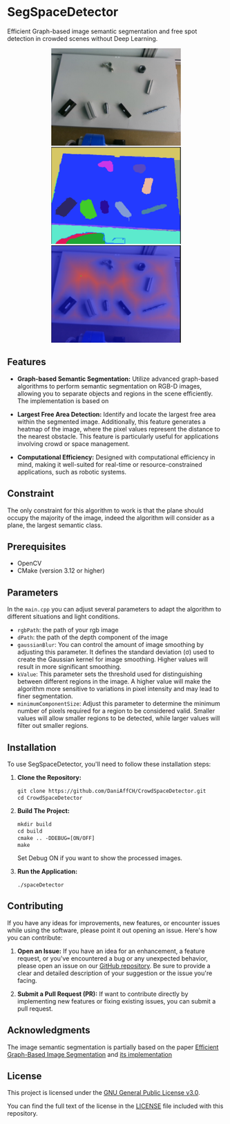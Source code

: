 # SegSpaceDetector

Efficient Graph-based image semantic segmentation and free spot detection in crowded scenes without Deep Learning.
<p align="center">

<img src="https://github.com/DaniAffCH/CrowdSpaceDetector/blob/main/assets/raw-rgb.png" alt="Image description" width="300"/>
<img src="https://github.com/DaniAffCH/CrowdSpaceDetector/blob/main/assets/segmentation.png" alt="Image description" width="300"/>
<img src="https://github.com/DaniAffCH/CrowdSpaceDetector/blob/main/assets/heatmap.png" alt="Image description" width="300"/>
</p>

## Features

- **Graph-based Semantic Segmentation:** Utilize advanced graph-based algorithms to perform semantic segmentation on RGB-D images, allowing you to separate objects and regions in the scene efficiently. The implementation is based on 

- **Largest Free Area Detection:** Identify and locate the largest free area within the segmented image. Additionally, this feature generates a heatmap of the image, where the pixel values represent the distance to the nearest obstacle. This feature is particularly useful for applications involving crowd or space management.

- **Computational Efficiency:** Designed with computational efficiency in mind, making it well-suited for real-time or resource-constrained applications, such as robotic systems.

## Constraint
The only constraint for this algorithm to work is that the plane should occupy the majority of the image, indeed the algorithm will consider as a plane, the largest semantic class. 

## Prerequisites 
- OpenCV
- CMake (version 3.12 or higher)

## Parameters

In the `main.cpp` you can adjust several parameters to adapt the algorithm to different situations and light conditions.
- `rgbPath`: the path of your rgb image
- `dPath`: the path of the depth component of the image
- `gaussianBlur`: You can control the amount of image smoothing by adjusting this parameter. It defines the standard deviation (σ) used to create the Gaussian kernel for image smoothing. Higher values will result in more significant smoothing.
- `kValue`: This parameter sets the threshold used for distinguishing between different regions in the image. A higher value will make the algorithm more sensitive to variations in pixel intensity and may lead to finer segmentation.
- `minimumComponentSize`: Adjust this parameter to determine the minimum number of pixels required for a region to be considered valid. Smaller values will allow smaller regions to be detected, while larger values will filter out smaller regions.

## Installation

To use SegSpaceDetector, you'll need to follow these installation steps:

1. **Clone the Repository:**

   ```shell
   git clone https://github.com/DaniAffCH/CrowdSpaceDetector.git
   cd CrowdSpaceDetector
   ```

2. **Build The Project:**

   ```shell
   mkdir build
   cd build
   cmake .. -DDEBUG=[ON/OFF]
   make
   ```
   Set Debug ON if you want to show the processed images.
   
3. **Run the Application:**
   ```shell
   ./spaceDetector
   ```
## Contributing

If you have any ideas for improvements, new features, or encounter issues while using the software, please point it out opening an issue. Here's how you can contribute:

1. **Open an Issue:**
   If you have an idea for an enhancement, a feature request, or you've encountered a bug or any unexpected behavior, please open an issue on our [GitHub repository](https://github.com/DaniAffCH/SegSpaceDetector/issues). Be sure to provide a clear and detailed description of your suggestion or the issue you're facing.

2. **Submit a Pull Request (PR):**
   If want to contribute directly by implementing new features or fixing existing issues, you can submit a pull request.
   
## Acknowledgments
The image semantic segmentation is partially based on the paper [Efficient Graph-Based Image Segmentation](https://cs.brown.edu/people/pfelzens/papers/seg-ijcv.pdf) and [its implementation](https://github.com/IamMohitM/Graph-Based-Image-Segmentation) 

## License

This project is licensed under the [GNU General Public License v3.0](https://www.gnu.org/licenses/gpl-3.0.html).

You can find the full text of the license in the [LICENSE](LICENSE) file included with this repository.
